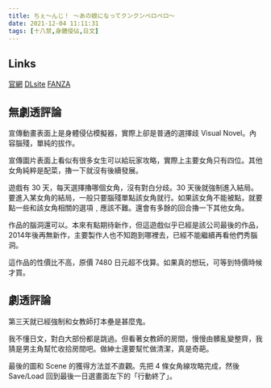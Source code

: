 ```yaml
---
title: ちぇ～んじ！ ～あの娘になってクンクンペロペロ～
date: 2021-12-04 11:11:31
tags: [十八禁,身體侵佔,日文]
---
```

## Links

[官網](http://www.maybesoft.jp/change/)
[DLsite](https://www.dlsite.com/pro/work/=/product_id/VJ010686.html)
[FANZA](https://dlsoft.dmm.co.jp/detail/hobc_0518/)

## 無劇透評論

宣傳動畫表面上是身體侵佔模擬器，實際上卻是普通的選擇歧 Visual Novel。內容腦殘，單純的拔作。

宣傳圖片表面上看似有很多女生可以給玩家攻略，實際上主要女角只有四位。其他女角純粹是配菜，擼一下就沒有後續發展。

遊戲有 30 天，每天選擇擼哪個女角，沒有對白分歧。30 天後就強制進入結局。要進入某女角的結局，一般只要腦殘單點該女角就行。如果該女角不能被點，就要點一些和該女角相關的選項﹐應該不難。還會有多餘的回合擼一下其他女角。

作品的腦洞還可以。本來有點期待新作，但這遊戲似乎已經是該公司最後的作品，2014年後再無新作，主要製作人也不知跑到哪裡去，已經不能繼續再看他們秀腦洞。

這作品的性價比不高，原價 7480 日元超不伐算。如果真的想玩，可等到特價時候才買。

## 劇透評論

第三天就已經強制和女教師打本壘是甚麼鬼。

我不懂日文，對白大部份都是跳過。但看著女教師的房間，慢慢由髒亂變整齊，我猜是男主角幫忙收拾房間吧。做紳士還要幫忙做清潔，真是奇葩。

最後的圖和 Scene 的獲得方法並不直觀。先把 4 條女角線攻略完成，然後 Save/Load 回到最後一日選畫面左下的「行動終了」。
